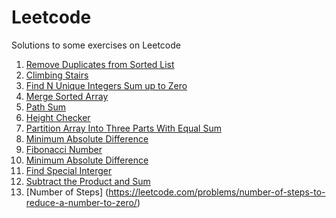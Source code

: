 # Leetcode
Solutions to some exercises on Leetcode

1. [Remove Duplicates from Sorted List](https://leetcode.com/problems/remove-duplicates-from-sorted-list/)
2. [Climbing Stairs](https://leetcode.com/problems/climbing-stairs/)
3. [Find N Unique Integers Sum up to Zero](https://leetcode.com/problems/find-n-unique-integers-sum-up-to-zero/)
4. [Merge Sorted Array](https://leetcode.com/problems/merge-sorted-array/)
5. [Path Sum](https://leetcode.com/problems/path-sum/)
6. [Height Checker](https://leetcode.com/problems/height-checker/)
7. [Partition Array Into Three Parts With Equal Sum](https://leetcode.com/problems/partition-array-into-three-parts-with-equal-sum/)
8. [Minimum Absolute Difference](https://leetcode.com/problems/minimum-absolute-difference/)
9. [Fibonacci Number](https://leetcode.com/problems/fibonacci-number/)
10. [Minimum Absolute Difference](https://leetcode.com/problems/minimum-absolute-difference/)
11. [Find Special Interger](https://leetcode.com/problems/element-appearing-more-than-25-in-sorted-array/)
12. [Subtract the Product and Sum](https://leetcode.com/problems/subtract-the-product-and-sum-of-digits-of-an-integer/)
13. [Number of Steps] (https://leetcode.com/problems/number-of-steps-to-reduce-a-number-to-zero/)

